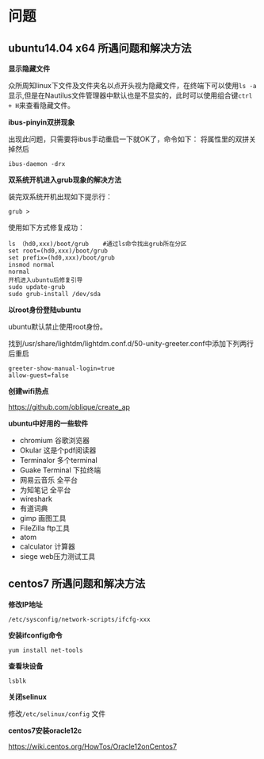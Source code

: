 问题
========
ubuntu14.04 x64 所遇问题和解决方法
---------------------------------

**显示隐藏文件**

众所周知linux下文件及文件夹名以点开头视为隐藏文件，在终端下可以使用`ls -a`显示,但是在Nautilus文件管理器中默认也是不显实的，此时可以使用组合键`ctrl + H`来查看隐藏文件。

**ibus-pinyin双拼现象**

出现此问题，只需要将ibus手动重启一下就OK了，命令如下：
    将属性里的双拼关掉然后

    ibus-daemon -drx

**双系统开机进入grub现象的解决方法**

装完双系统开机出现如下提示行：

    grub >

 使用如下方式修复成功：

    ls （hd0,xxx)/boot/grub    #通过ls命令找出grub所在分区
    set root=(hd0,xxx)/boot/grub
    set prefix=(hd0,xxx)/boot/grub
    insmod normal
    normal
    开机进入ubuntu后修复引导
    sudo update-grub
    sudo grub-install /dev/sda

**以root身份登陆ubuntu**

ubuntu默认禁止使用root身份。

找到/usr/share/lightdm/lightdm.conf.d/50-unity-greeter.conf中添加下列两行后重启

    greeter-show-manual-login=true
    allow-guest=false
**创建wifi热点**

https://github.com/oblique/create_ap

**ubuntu中好用的一些软件**

- chromium 谷歌浏览器
- Okular 这是个pdf阅读器
- Terminalor 多个terminal
- Guake Terminal 下拉终端
- 网易云音乐 全平台
- 为知笔记 全平台
- wireshark
- 有道词典
- gimp 画图工具
- FileZilla ftp工具
- atom
- calculator 计算器
- siege web压力测试工具

centos7 所遇问题和解决方法
---------------------------------
**修改IP地址**

`/etc/sysconfig/network-scripts/ifcfg-xxx`

**安装ifconfig命令**

`yum install net-tools`

**查看块设备**

`lsblk`

**关闭selinux**

修改`/etc/selinux/config` 文件

**centos7安装oracle12c**

https://wiki.centos.org/HowTos/Oracle12onCentos7
